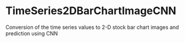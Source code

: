 # TimeSeries2DBarChartImageCNN
Conversion of the time series values to 2-D stock bar chart images and prediction using CNN
